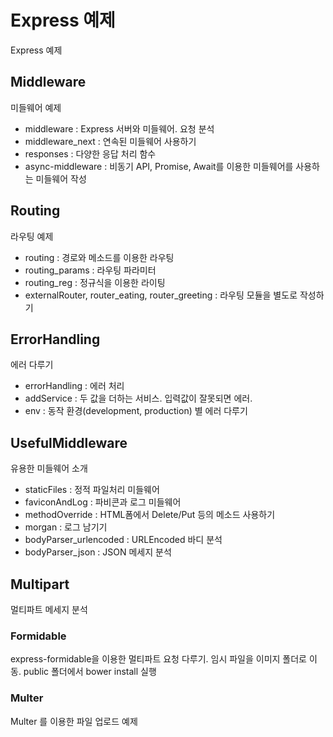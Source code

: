 # Express 예제
Express 예제

## Middleware
미들웨어 예제

- middleware : Express 서버와 미들웨어. 요청 분석
- middleware_next : 연속된 미들웨어 사용하기
- responses : 다양한 응답 처리 함수
- async-middleware : 비동기 API, Promise, Await를 이용한 미들웨어를 사용하는 미들웨어 작성

## Routing
라우팅 예제

- routing : 경로와 메소드를 이용한 라우팅
- routing_params : 라우팅 파라미터
- routing_reg : 정규식을 이용한 라이팅
- externalRouter, router_eating, router_greeting : 라우팅 모듈을 별도로 작성하기

## ErrorHandling
에러 다루기

- errorHandling : 에러 처리
- addService : 두 값을 더하는 서비스. 입력값이 잘못되면 에러.
- env : 동작 환경(development, production) 별 에러 다루기

## UsefulMiddleware
유용한 미들웨어 소개

- staticFiles : 정적 파일처리 미들웨어
- faviconAndLog : 파비콘과 로그 미들웨어
- methodOverride : HTML폼에서 Delete/Put 등의 메소드 사용하기
- morgan : 로그 남기기
- bodyParser_urlencoded : URLEncoded 바디 분석
- bodyParser_json : JSON 메세지 분석

## Multipart
멀티파트 메세지 분석

### Formidable
express-formidable을 이용한 멀티파트 요청 다루기. 임시 파일을 이미지 폴더로 이동. public 폴더에서 bower install 실행

### Multer
Multer 를 이용한 파일 업로드 예제
